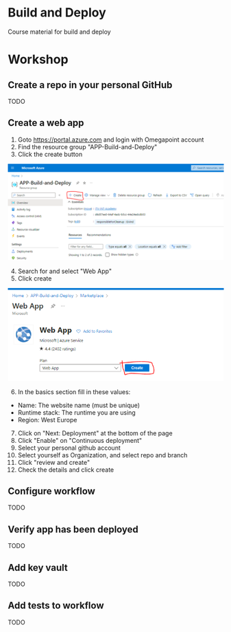 # Build and Deploy
Course material for build and deploy

# Workshop
## Create a repo in your personal GitHub
TODO
## Create a web app
1. Goto https://portal.azure.com and login with Omegapoint account
2. Find the resource group "APP-Build-and-Deploy"
3. Click the create button 

![alt text](Resources/new_resource.PNG?raw=true)

4. Search for and select "Web App"
5. Click create

![alt text](Resources/new_app.PNG?raw=true)

6. In the basics section fill in these values:
- Name: The website name (must be unique)
- Runtime stack: The runtime you are using
- Region: West Europe

7. Click on "Next: Deployment" at the bottom of the page
8. Click "Enable" on "Continuous deployment"
9. Select your personal github account
10. Select yourself as Organization, and select repo and branch
11. Click "review and create"
12. Check the details and click create

## Configure workflow
TODO

## Verify app has been deployed
TODO

## Add key vault
TODO

## Add tests to workflow
TODO